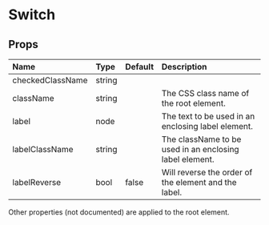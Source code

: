 Switch
======



Props
-----


| Name | Type | Default | Description |
|:-----|:-----|:-----|:-----|
| checkedClassName | string |  |   |
| className | string |  |  The CSS class name of the root element. |
| label | node |  |  The text to be used in an enclosing label element. |
| labelClassName | string |  |  The className to be used in an enclosing label element. |
| labelReverse | bool | false |  Will reverse the order of the element and the label. |

Other properties (not documented) are applied to the root element.
